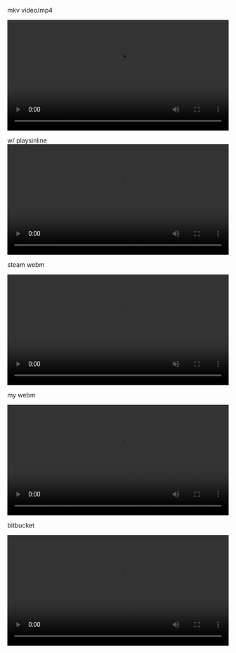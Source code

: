 mkv video/mp4

<video width="100%" controls="controls"  src="https://github.com/Yamabuki-bakery/static/raw/master/Tsukikage/5min-know.mkv" type="video/mp4" preload="metadata">  </video>

w/ playsinline
<video width="100%" controls="controls"  src="https://github.com/Yamabuki-bakery/static/raw/master/Tsukikage/5min-know.mkv" type="video/mp4" preload="metadata" playsinline>  </video>

steam webm

<video width="100%" controls="controls" src="https://cdn.cloudflare.steamstatic.com/steam/apps/256756829/movie480.webm" type="video/webm" preload="metadata" muted playsinline> 無法載入 Steam 動畫。  </video>

my webm 

<video width="100%" controls="controls"  src="https://bitbucket.org/sa-ya/my-static/raw/e099ec0d4b5e58b6eff91c03912c940cb0145a1b/MO8/8min-know.webm" type="video/webm" preload="metadata" playsinline>您的瀏覽器無法播放。</video>

bitbucket

<video width="100%" controls="controls"  src="https://bitbucket.org/sa-ya/my-static/raw/d19e1338d24101adb5cd52d0cf9ffcd235b5f15f/Tsukikage/5min-know.mkv" type="video/mp4" preload="metadata">   </video>